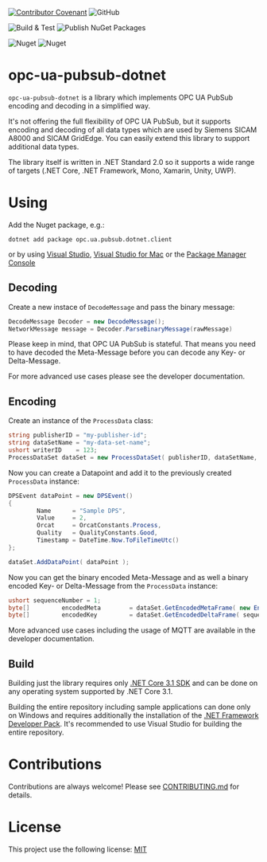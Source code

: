 [![Contributor Covenant](https://img.shields.io/badge/Contributor%20Covenant-v2.0%20adopted-ff69b4.svg)](code_of_conduct.md)
![GitHub](https://img.shields.io/github/license/siemens/opc-ua-pubsub-dotnet)

![Build & Test](https://github.com/siemens/opc-ua-pubsub-dotnet/workflows/Build%20&%20Test/badge.svg?branch=main)
![Publish NuGet Packages](https://github.com/siemens/opc-ua-pubsub-dotnet/workflows/Publish%20NuGet%20Packages/badge.svg)

![Nuget](https://img.shields.io/nuget/v/opc.ua.pubsub.dotnet.binary?label=binary&logo=nuget)
![Nuget](https://img.shields.io/nuget/v/opc.ua.pubsub.dotnet.client?label=client&logo=nuget)

# opc-ua-pubsub-dotnet
`opc-ua-pubsub-dotnet` is a library which implements OPC UA PubSub encoding and decoding in a simplified way.

It's not offering the full flexibility of OPC UA PubSub, but it supports encoding and decoding of all data types which are used by Siemens SICAM A8000 and SICAM GridEdge. You can easily extend this library to support additional data types.

The library itself is written in .NET Standard 2.0 so it supports a wide range of targets (.NET Core, .NET Framework, Mono, Xamarin, Unity, UWP).

# Using

Add the Nuget package, e.g.:
```shell
dotnet add package opc.ua.pubsub.dotnet.client
```
or by using [Visual Studio](https://docs.microsoft.com/en-us/nuget/consume-packages/install-use-packages-visual-studio), [Visual Studio for Mac](https://docs.microsoft.com/en-us/visualstudio/mac/nuget-walkthrough?toc=%2Fnuget%2Ftoc.json&view=vsmac-2019) or the [Package Manager Console](https://docs.microsoft.com/en-us/nuget/consume-packages/install-use-packages-powershell)


## Decoding

Create a new instace of `DecodeMessage` and pass the binary message:
```csharp
DecodeMessage Decoder = new DecodeMessage();
NetworkMessage message = Decoder.ParseBinaryMessage(rawMessage)
```
Please keep in mind, that OPC UA PubSub is stateful. That means you need to have decoded the Meta-Message before you can decode any Key- or Delta-Message.

For more advanced use cases please see the developer documentation.

## Encoding

Create an instance of the `ProcessData` class:
```csharp
string publisherID = "my-publisher-id";
string dataSetName = "my-data-set-name";
ushort writerID    = 123;
ProcessDataSet dataSet = new ProcessDataSet( publisherID, dataSetName, writerID, ProcessDataSet.DataSetType.TimeSeries );
```

Now you can create a Datapoint and add it to the previously created `ProcessData` instance:
```csharp
DPSEvent dataPoint = new DPSEvent()
{
        Name      = "Sample DPS",
        Value     = 2,
        Orcat     = OrcatConstants.Process,
        Quality   = QualityConstants.Good,
        Timestamp = DateTime.Now.ToFileTimeUtc()
};

dataSet.AddDataPoint( dataPoint );
```

Now you can get the binary encoded Meta-Message and as well a binary encoded Key- or Delta-Message from the `ProcessData` instance:

```csharp
ushort sequenceNumber = 1;
byte[]         encodedMeta        = dataSet.GetEncodedMetaFrame( new EncodingOptions(), sequenceNumber++ );
byte[]         encodedKey         = dataSet.GetEncodedDeltaFrame( sequenceNumber++ );
```

More advanced use cases including the usage of MQTT are available in the developer documentation.

## Build
Building just the library requires only [.NET Core 3.1 SDK](https://dotnet.microsoft.com/download/dotnet-core/3.1) and can be done on any operating system supported by .NET Core 3.1.

Building the entire repository including sample applications can done only on Windows and requires additionally the installation of the [.NET Framework Developer Pack](https://dotnet.microsoft.com/download/dotnet-framework/thank-you/net48-developer-pack-offline-installer).
It's recommended to use Visual Studio for building the entire repository.

# Contributions
Contributions are always welcome! Please see [CONTRIBUTING.md](CONTRIBUTING.md) for details.

# License

This project use the following license: [MIT](LICENSE.md)
